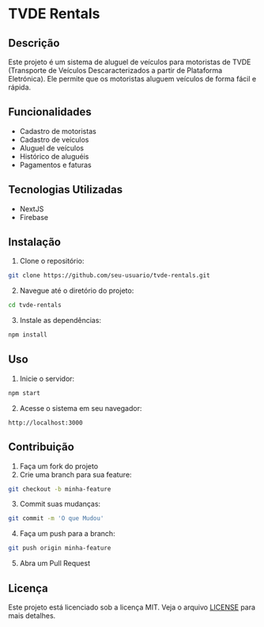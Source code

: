 # TVDE Rentals

## Descrição

Este projeto é um sistema de aluguel de veículos para motoristas de TVDE (Transporte de Veículos Descaracterizados a partir de Plataforma Eletrónica). Ele permite que os motoristas aluguem veículos de forma fácil e rápida.

## Funcionalidades

- Cadastro de motoristas
- Cadastro de veículos
- Aluguel de veículos
- Histórico de aluguéis
- Pagamentos e faturas

## Tecnologias Utilizadas

- NextJS
- Firebase

## Instalação

1. Clone o repositório:

```bash
git clone https://github.com/seu-usuario/tvde-rentals.git
```

2. Navegue até o diretório do projeto:

```bash
cd tvde-rentals
```

3. Instale as dependências:

```bash
npm install
```

## Uso

1. Inicie o servidor:

```bash
npm start
```

2. Acesse o sistema em seu navegador:

```
http://localhost:3000
```

## Contribuição

1. Faça um fork do projeto
2. Crie uma branch para sua feature:

```bash
git checkout -b minha-feature
```

3. Commit suas mudanças:

```bash
git commit -m 'O que Mudou'
```

4. Faça um push para a branch:

```bash
git push origin minha-feature
```

5. Abra um Pull Request

## Licença

Este projeto está licenciado sob a licença MIT. Veja o arquivo [LICENSE](LICENSE) para mais detalhes.
